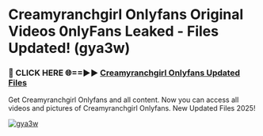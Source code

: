# Creamyranchgirl Onlyfans Original Videos 0nlyFans Leaked - Files Updated! (gya3w)

<h3>🔴 CLICK HERE 🌐==►► <a href="https://tinyurl.com/2m67pmp6" rel="nofollow">Creamyranchgirl Onlyfans Updated Files</a></h3>

Get Creamyranchgirl Onlyfans and all content. Now you can access all videos and pictures of Creamyranchgirl Onlyfans. New Updated Files 2025!

[![gya3w](https://i.imgur.com/H4QAA4z.gif)](https://tinyurl.com/2m67pmp6)